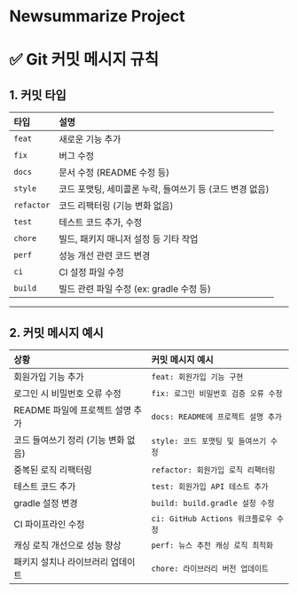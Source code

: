 # Newsummarize Project

# ✅ Git 커밋 메시지 규칙

## 1. 커밋 타입

| 타입 | 설명 |
|:----|:----|
| `feat` | 새로운 기능 추가 |
| `fix` | 버그 수정 |
| `docs` | 문서 수정 (README 수정 등) |
| `style` | 코드 포맷팅, 세미콜론 누락, 들여쓰기 등 (코드 변경 없음) |
| `refactor` | 코드 리팩터링 (기능 변화 없음) |
| `test` | 테스트 코드 추가, 수정 |
| `chore` | 빌드, 패키지 매니저 설정 등 기타 작업 |
| `perf` | 성능 개선 관련 코드 변경 |
| `ci` | CI 설정 파일 수정 |
| `build` | 빌드 관련 파일 수정 (ex: gradle 수정 등) |

---

## 2. 커밋 메시지 예시

| 상황 | 커밋 메시지 예시 |
|:----|:----|
| 회원가입 기능 추가 | `feat: 회원가입 기능 구현` |
| 로그인 시 비밀번호 오류 수정 | `fix: 로그인 비밀번호 검증 오류 수정` |
| README 파일에 프로젝트 설명 추가 | `docs: README에 프로젝트 설명 추가` |
| 코드 들여쓰기 정리 (기능 변화 없음) | `style: 코드 포맷팅 및 들여쓰기 수정` |
| 중복된 로직 리팩터링 | `refactor: 회원가입 로직 리팩터링` |
| 테스트 코드 추가 | `test: 회원가입 API 테스트 추가` |
| gradle 설정 변경 | `build: build.gradle 설정 수정` |
| CI 파이프라인 수정 | `ci: GitHub Actions 워크플로우 수정` |
| 캐싱 로직 개선으로 성능 향상 | `perf: 뉴스 추천 캐싱 로직 최적화` |
| 패키지 설치나 라이브러리 업데이트 | `chore: 라이브러리 버전 업데이트` |


